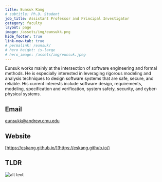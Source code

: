 ```yaml
---
title: Eunsuk Kang
# subtitle: Ph.D. Student
job_title: Assistant Professor and Principal Investigator
category: faculty
layout: page
image: /assets/img/eunsukk.png
hide_footer: true
link-new-tab: true
# permalink: /eunsuk/
# hero_height: is-large
# hero_image: /assets/img/eunsuk.jpeg
---
```


Eunsuk works mainly at the intersection of software engineering and formal methods. He is especially interested in leveraging rigorous modeling and analysis techniques to design software systems that are safe, secure, and reliable. His current interests include software design, requirements, modeling, specification and verification, system safety, security, and cyber-physical systems.
​
## Email ##
[eunsukk@andrew.cmu.edu](mailto:eunsukk@andrew.cmu.edu)
​
## Website ##
[https://eskang.github.io/](https://eskang.github.io/)


## TLDR ##
![alt text](/sodalab/assets/img/eunsuk.jpeg)





